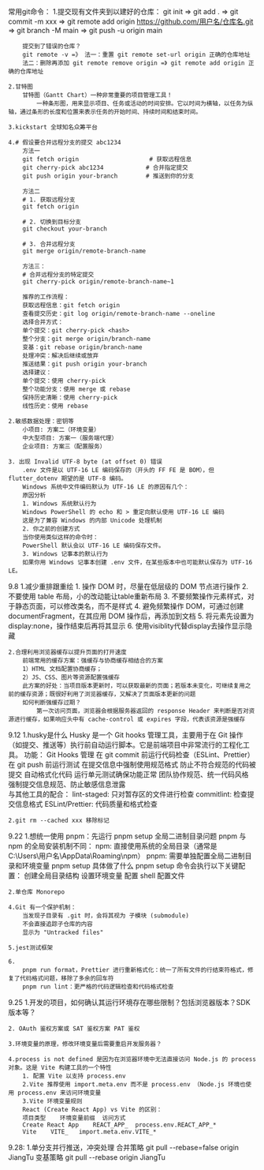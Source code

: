 常用git命令：
    1.提交现有文件夹到以建好的仓库：
        git init => git add . => git commit -m xxx => git remote add origin https://github.com/用户名/仓库名.git 
        => git branch -M main => git push -u origin main

        提交到了错误的仓库？
        git remote -v =》 法一：重置 git remote set-url origin 正确的仓库地址 
        法二：删除再添加 git remote remove origin =》 git remote add origin 正确的仓库地址
   
    2.甘特图
        甘特图（Gantt Chart）一种非常重要的项目管理工具！
            一种条形图，用来显示项目、任务或活动的时间安排。它以时间为横轴，以任务为纵轴，通过条形的长度和位置来表示任务的开始时间、持续时间和结束时间。
   
    3.kickstart 全球知名众筹平台

    4.# 假设要合并远程分支的提交 abc1234
        方法一
        git fetch origin                    # 获取远程信息
        git cherry-pick abc1234            # 合并指定提交
        git push origin your-branch        # 推送到你的分支

        方法二
        # 1. 获取远程分支
        git fetch origin

        # 2. 切换到目标分支
        git checkout your-branch

        # 3. 合并远程分支
        git merge origin/remote-branch-name

        方法三：
        # 合并远程分支的特定提交
        git cherry-pick origin/remote-branch-name~1

        推荐的工作流程：
        获取远程信息：git fetch origin
        查看提交历史：git log origin/remote-branch-name --oneline
        选择合并方式：
        单个提交：git cherry-pick <hash>
        整个分支：git merge origin/branch-name
        变基：git rebase origin/branch-name
        处理冲突：解决后继续或放弃
        推送结果：git push origin your-branch
        选择建议：
        单个提交：使用 cherry-pick
        整个功能分支：使用 merge 或 rebase
        保持历史清晰：使用 cherry-pick
        线性历史：使用 rebase

    2.敏感数据处理：密钥等
        小项目: 方案二（环境变量）
        中大型项目: 方案一（服务端代理）
        企业项目: 方案三（配置服务）

    3. 出现 Invalid UTF-8 byte (at offset 0) 错误
        .env 文件是以 UTF-16 LE 编码保存的（开头的 FF FE 是 BOM），但 flutter_dotenv 期望的是 UTF-8 编码。
        Windows 系统中文件编码默认为 UTF-16 LE 的原因有几个：
        原因分析
        1. Windows 系统默认行为
        Windows PowerShell 的 echo 和 > 重定向默认使用 UTF-16 LE 编码
        这是为了兼容 Windows 的内部 Unicode 处理机制
        2. 你之前的创建方式
        当你使用类似这样的命令时：
        PowerShell 默认会以 UTF-16 LE 编码保存文件。
        3. Windows 记事本的默认行为
        如果你用 Windows 记事本创建 .env 文件，在某些版本中也可能默认保存为 UTF-16 LE。

9.8
    1.减少重排跟重绘
        1. 操作 DOM 时，尽量在低层级的 DOM 节点进行操作
        2. 不要使用 table 布局，小的改动能让table重新布局
        3. 不要频繁操作元素样式，对于静态页面，可以修改类名，而不是样式
        4. 避免频繁操作 DOM，可通过创建 documentFragment，在其应用 DOM 操作后，再添加到文档
        5. 将元素先设置为 display:none，操作结束后再将其显示
        6. 使用visiblity代替display去操作显示隐藏 


    2.合理利用浏览器缓存以提升页面的打开速度
        前端常用的缓存方案：强缓存与协商缓存相结合的方案
        1）HTML 文档配置协商缓存；
        2）JS、CSS、图片等资源配置强缓存
        此方案的好处：当项目版本更新时，可以获取最新的页面；若版本未变化，可继续复用之前的缓存资源；既很好利用了浏览器缓存，又解决了页面版本更新的问题
        如何判断强缓存过期？
            第一次访问页面，浏览器会根据服务器返回的 response Header 来判断是否对资源进行缓存，如果响应头中有 cache-control 或 expires 字段，代表该资源是强缓存


9.12
    1.husky是什么
        Husky 是一个 Git hooks 管理工具，主要用于在 Git 操作（如提交、推送等）执行前自动运行脚本。它是前端项目中非常流行的工程化工具。
        功能：
        Git Hooks 管理
        在 git commit 前运行代码检查（ESLint、Prettier）
        在 git push 前运行测试
        在提交信息中强制使用规范格式
        防止不符合规范的代码被提交
        自动格式化代码
        运行单元测试确保功能正常
        团队协作规范、统一代码风格
        强制提交信息规范、防止敏感信息泄露    
    与其他工具的配合：
        lint-staged: 只对暂存区的文件进行检查
        commitlint: 检查提交信息格式
        ESLint/Prettier: 代码质量和格式检查

    2.git rm --cached xxx 移除标记

9.22
    1.想统一使用 pnpm：先运行 pnpm setup
        全局二进制目录问题
            pnpm 与 npm 的全局安装机制不同：
            npm: 直接使用系统的全局目录（通常是 C:\Users\用户名\AppData\Roaming\npm）
            pnpm: 需要单独配置全局二进制目录和环境变量
        pnpm setup 具体做了什么
            pnpm setup 命令会执行以下关键配置：
            创建全局目录结构
            设置环境变量
            配置 shell 配置文件

    2.单仓库 Monorepo

    4.Git 有一个保护机制：
        当发现子目录有 .git 时，会将其视为 子模块 (submodule)
        不会直接追踪子仓库的内容
        显示为 "Untracked files"

    5.jest测试框架

    6.
        pnpm run format，Prettier 进行重新格式化：统一了所有文件的行结束符格式，修复了代码格式问题，移除了多余的回车符
        pnpm run lint：更严格的代码逻辑检查和代码格式检查
    
9.25
    1.开发的项目，如何确认其运行环境存在哪些限制？包括浏览器版本？SDK版本等？

    2. OAuth 鉴权方案或 SAT 鉴权方案 PAT 鉴权

    3.环境变量的原理，修改环境变量后需要重启开发服务器？

    4.process is not defined 是因为在浏览器环境中无法直接访问 Node.js 的 process 对象。这是 Vite 构建工具的一个特性
        1. 配置 Vite 以支持 process.env
        2.Vite 推荐使用 import.meta.env 而不是 process.env （Node.js 环境也使用 process.env 来访问环境变量
        3.Vite 环境变量规则
        React (Create React App) vs Vite 的区别：
        项目类型	环境变量前缀	访问方式
        Create React App	REACT_APP_	process.env.REACT_APP_*
        Vite	VITE_	import.meta.env.VITE_*

9.28:
    1.单分支并行推送，冲突处理
        合并策略 git pull --rebase=false origin JiangTu
        变基策略 git pull --rebase origin JiangTu
